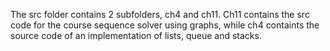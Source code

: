 The src folder contains 2 subfolders, ch4 and ch11. Ch11 contains the src code for the course sequence solver using graphs, while ch4 containts 
the source code of an implementation of lists, queue and stacks.
